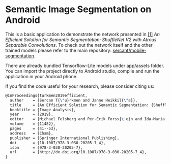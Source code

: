 # Semantic Image Segmentation on Android

This is a basic application to demonstrate the network presented 
in [\[1\]][1] *An Efficient Solution for Semantic Segmentation: ShuffleNet
V2 with Atrous Separable Convolutions*. To check out the network itself and the other
trained models please refer to the main repository: [sercant/mobile-segmentation][2].

There are already bundled Tensorflow-Lite models under app/assets folder. You can import
the project directly to Android studio, compile and run the application in your Android
phone.

If you find the code useful for your research, please consider citing us:

```tex
@InProceedings{turkmen2019efficient,
  author    = {Sercan T{\"u}rkmen and Janne Heikkil{\"a}},
  title     = {An Efficient Solution for Semantic Segmentation: {ShuffleNet} V2 with Atrous Separable Convolutions},
  booktitle = {Image Analysis},
  year      = {2019},
  editor    = {Michael Felsberg and Per-Erik Forss{\'e}n and Ida-Maria Sintorn and Jonas Unger},
  volume    = {11482},
  pages     = {41--53},
  address   = {Cham},
  publisher = {Springer International Publishing},
  doi       = {10.1007/978-3-030-20205-7_4},
  isbn      = {978-3-030-20205-7},
  url       = {http://dx.doi.org/10.1007/978-3-030-20205-7_4},
}
```

[1]: https://doi.org/10.1007/978-3-030-20205-7_4
[2]: https://github.com/sercant/mobile-segmentation
